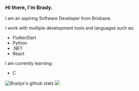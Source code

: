 ### Hi there, I'm Brady.

I am an aspiring Software Developer from Brisbane.

I work with multiple development tools and languages such as:
 * Flutter/Dart
 * Python
 * .NET
 * React

I am currently learning:
 * C



![Bradys's github stats](https://github-readme-stats.vercel.app/api?username=bradystroud&show_icons=true&cache_seconds=86400&theme=dark)
![](https://github-readme-stats.vercel.app/api/top-langs/?username=BradyStroudlayout=compact&hide_title=true&card_width=445)
